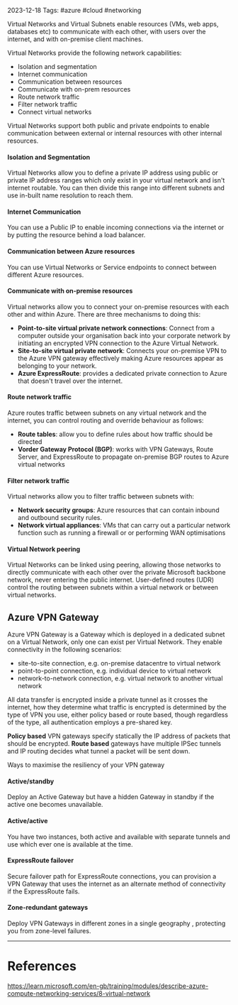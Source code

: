 2023-12-18
Tags: #azure #cloud #networking 

Virtual Networks and Virtual Subnets enable resources (VMs, web apps, databases etc) to communicate with each other, with users over the internet, and with on-premise client machines.

Virtual Networks provide the following network capabilities:
- Isolation and segmentation
- Internet communication
- Communication between resources
- Communicate with on-prem resources
- Route network traffic
- Filter network traffic
- Connect virtual networks

Virtual Networks support both public and private endpoints to enable communication between external or internal resources with other internal resources.

#### Isolation and Segmentation
Virtual Networks allow you to define a private IP address using public or private IP address ranges which only exist in your virtual network and isn't internet routable. You can then divide this range into different subnets and use in-built name resolution to reach them.

#### Internet Communication
You can use a Public IP to enable incoming connections via the internet or by putting the resource behind a load balancer.

#### Communication between Azure resources
You can use Virtual Networks or Service endpoints to connect between different Azure resources.

#### Communicate with on-premise resources
Virtual networks allow you to connect your on-premise resources with each other and within Azure. There are three mechanisms to doing this:
- **Point-to-site virtual private network connections**: Connect from a computer outside your organisation back into your corporate network by initiating an encrypted VPN connection to the Azure Virtual Network.
- **Site-to-site virtual private network**: Connects your on-premise VPN to the Azure VPN gateway effectively making Azure resources appear as belonging to your network.
- **Azure ExpressRoute**: provides a dedicated private connection to Azure that doesn't travel over the internet. 

#### Route network traffic
Azure routes traffic between subnets on any virtual network and the internet, you can control routing and override behaviour as follows:
- **Route tables**: allow you to define rules about how traffic should be directed
- **Vorder Gateway Protocol (BGP)**: works with VPN Gateways, Route Server, and ExpressRoute to propagate on-premise BGP routes to Azure virtual networks

#### Filter network traffic
Virtual networks allow you to filter traffic between subnets with:
- **Network security groups**: Azure resources that can contain inbound and outbound security rules.
- **Network virtual appliances**: VMs that can carry out a particular network function such as running a firewall or or performing WAN optimisations

#### Virtual Network peering
Virtual Networks can be linked using peering, allowing those networks to directly communicate with each other over the private Microsoft backbone network, never entering the public internet. User-defined routes (UDR) control the routing between subnets within a virtual network or between virtual networks.


## Azure VPN Gateway
Azure VPN Gateway is a Gateway which is deployed in a dedicated subnet on a Virtual Network, only one can exist per Virtual Network. They enable connectivity in the following scenarios:
- site-to-site connection, e.g. on-premise datacentre to virtual network
- point-to-point connection, e.g. individual device to virtual network
- network-to-network connection, e.g. virtual network to another virtual network

All data transfer is encrypted inside a private tunnel as it crosses the internet, how they determine what traffic is encrypted is determined by the type of VPN you use, either policy based or route based, though regardless of the type, all authentication employs a pre-shared key.

**Policy based** VPN gateways specify statically the IP address of packets that should be encrypted.
**Route based** gateways have multiple IPSec tunnels and IP routing decides what tunnel a packet will be sent down.

Ways to maximise the resiliency of your VPN gateway

#### Active/standby
Deploy an Active Gateway but have a hidden Gateway in standby if the active one becomes unavailable. 

#### Active/active
You have two instances, both active and available with separate tunnels and use which ever one is available at the time.

#### ExpressRoute failover
Secure failover path for ExpressRoute connections, you can provision a VPN Gateway that uses the internet as an alternate method of connectivity if the ExpressRoute fails.

#### Zone-redundant gateways
Deploy VPN Gateways in different zones in a single geography , protecting you from zone-level failures.


---
# References

https://learn.microsoft.com/en-gb/training/modules/describe-azure-compute-networking-services/8-virtual-network